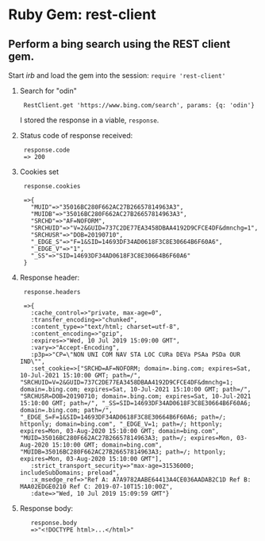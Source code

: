 # Ruby Gem: rest-client

## Perform a bing search using the REST client gem.

Start _irb_ and load the gem into the session: `require 'rest-client'`

1. Search for "odin"

        RestClient.get 'https://www.bing.com/search', params: {q: 'odin'}

    I stored the response in a viable, `response`.

2. Status code of response received:

        response.code
        => 200

3. Cookies set

        response.cookies

        =>{
          "MUID"=>"35016BC280F662AC27B26657814963A3",
          "MUIDB"=>"35016BC280F662AC27B26657814963A3",
          "SRCHD"=>"AF=NOFORM",
          "SRCHUID"=>"V=2&GUID=737C2DE77EA3458DBAA4192D9CFCE4DF&dmnchg=1",
          "SRCHUSR"=>"DOB=20190710",
          "_EDGE_S"=>"F=1&SID=14693DF34AD0618F3C8E30664B6F60A6",
          "_EDGE_V"=>"1",
          "_SS"=>"SID=14693DF34AD0618F3C8E30664B6F60A6"
        }

4. Response header:

        response.headers

        =>{
          :cache_control=>"private, max-age=0",
          :transfer_encoding=>"chunked", 
          :content_type=>"text/html; charset=utf-8", 
          :content_encoding=>"gzip", 
          :expires=>"Wed, 10 Jul 2019 15:09:00 GMT", 
          :vary=>"Accept-Encoding", 
          :p3p=>"CP=\"NON UNI COM NAV STA LOC CURa DEVa PSAa PSDa OUR IND\"", 
          :set_cookie=>["SRCHD=AF=NOFORM; domain=.bing.com; expires=Sat, 10-Jul-2021 15:10:00 GMT; path=/", "SRCHUID=V=2&GUID=737C2DE77EA3458DBAA4192D9CFCE4DF&dmnchg=1; domain=.bing.com; expires=Sat, 10-Jul-2021 15:10:00 GMT; path=/", "SRCHUSR=DOB=20190710; domain=.bing.com; expires=Sat, 10-Jul-2021 15:10:00 GMT; path=/", "_SS=SID=14693DF34AD0618F3C8E30664B6F60A6; domain=.bing.com; path=/", "_EDGE_S=F=1&SID=14693DF34AD0618F3C8E30664B6F60A6; path=/; httponly; domain=bing.com", "_EDGE_V=1; path=/; httponly; expires=Mon, 03-Aug-2020 15:10:00 GMT; domain=bing.com", "MUID=35016BC280F662AC27B26657814963A3; path=/; expires=Mon, 03-Aug-2020 15:10:00 GMT; domain=bing.com", "MUIDB=35016BC280F662AC27B26657814963A3; path=/; httponly; expires=Mon, 03-Aug-2020 15:10:00 GMT"],
          :strict_transport_security=>"max-age=31536000; includeSubDomains; preload", 
          :x_msedge_ref=>"Ref A: A7A9782AABE64413A4CE036AADAB2C1D Ref B: MAA02EDGE0210 Ref C: 2019-07-10T15:10:00Z", 
          :date=>"Wed, 10 Jul 2019 15:09:59 GMT"}

5. Response body:

          response.body
          =>"<!DOCTYPE html>...</html>"
